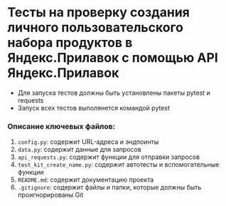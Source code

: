 ﻿# Тесты на проверку создания личного пользовательского набора продуктов в Яндекс.Прилавок с помощью API Яндекс.Прилавок

- Для запуска тестов должны быть установлены пакеты pytest и requests
- Запуск всех тестов выполянется командой pytest

### Описание ключевых файлов:

1. `config.py`: содержит URL-адреса и эндпоинты
2. `data.py`: содержит данные для запросов
3. `api_requests.py`: содержит функции для отправки запросов
4. `test_kit_create_name.py`: содержит автотесты и вспомогательные функции
5. `README.md`: содержит документацию проекта
6. `.gitignore`: содержит файлы и папки, которые должны быть проигнорированы Git